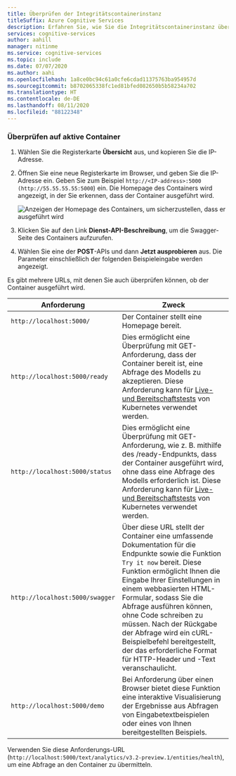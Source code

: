 ```yaml
---
title: Überprüfen der Integritätscontainerinstanz
titleSuffix: Azure Cognitive Services
description: Erfahren Sie, wie Sie die Integritätscontainerinstanz überprüfen.
services: cognitive-services
author: aahill
manager: nitinme
ms.service: cognitive-services
ms.topic: include
ms.date: 07/07/2020
ms.author: aahi
ms.openlocfilehash: 1a8ce0bc94c61a0cfe6cdad11375763ba954957d
ms.sourcegitcommit: b8702065338fc1ed81bfed082650b5b58234a702
ms.translationtype: HT
ms.contentlocale: de-DE
ms.lasthandoff: 08/11/2020
ms.locfileid: "88122348"
---
```

### <a name="verify-that-a-container-is-running"></a>Überprüfen auf aktive Container

1. Wählen Sie die Registerkarte **Übersicht** aus, und kopieren Sie die IP-Adresse.
1. Öffnen Sie eine neue Registerkarte im Browser, und geben Sie die IP-Adresse ein. Geben Sie zum Beispiel `http://<IP-address>:5000 (http://55.55.55.55:5000`) ein. Die Homepage des Containers wird angezeigt, in der Sie erkennen, dass der Container ausgeführt wird.

    ![Anzeigen der Homepage des Containers, um sicherzustellen, dass er ausgeführt wird](../media/how-tos/container-instance/swagger-docs-on-container.png)

1. Klicken Sie auf den Link **Dienst-API-Beschreibung**, um die Swagger-Seite des Containers aufzurufen.

1. Wählen Sie eine der **POST**-APIs und dann **Jetzt ausprobieren** aus. Die Parameter einschließlich der folgenden Beispieleingabe werden angezeigt.

Es gibt mehrere URLs, mit denen Sie auch überprüfen können, ob der Container ausgeführt wird.

|Anforderung|Zweck|
|--|--|
|`http://localhost:5000/`|Der Container stellt eine Homepage bereit.|
|`http://localhost:5000/ready`|Dies ermöglicht eine Überprüfung mit GET-Anforderung, dass der Container bereit ist, eine Abfrage des Modells zu akzeptieren. Diese Anforderung kann für [Live- und Bereitschaftstests](https://kubernetes.io/docs/tasks/configure-pod-container/configure-liveness-readiness-probes/) von Kubernetes verwendet werden.|
|`http://localhost:5000/status`|Dies ermöglicht eine Überprüfung mit GET-Anforderung, wie z. B. mithilfe des /ready-Endpunkts, dass der Container ausgeführt wird, ohne dass eine Abfrage des Modells erforderlich ist. Diese Anforderung kann für [Live- und Bereitschaftstests](https://kubernetes.io/docs/tasks/configure-pod-container/configure-liveness-readiness-probes/) von Kubernetes verwendet werden.|
|`http://localhost:5000/swagger`|Über diese URL stellt der Container eine umfassende Dokumentation für die Endpunkte sowie die Funktion `Try it now` bereit. Diese Funktion ermöglicht Ihnen die Eingabe Ihrer Einstellungen in einem webbasierten HTML-Formular, sodass Sie die Abfrage ausführen können, ohne Code schreiben zu müssen. Nach der Rückgabe der Abfrage wird ein cURL-Beispielbefehl bereitgestellt, der das erforderliche Format für HTTP-Header und -Text veranschaulicht. |
|`http://localhost:5000/demo`| Bei Anforderung über einen Browser bietet diese Funktion eine interaktive Visualisierung der Ergebnisse aus Abfragen von Eingabetextbeispielen oder eines von Ihnen bereitgestellten Beispiels.  |

Verwenden Sie diese Anforderungs-URL (`http://localhost:5000/text/analytics/v3.2-preview.1/entities/health`), um eine Abfrage an den Container zu übermitteln.
